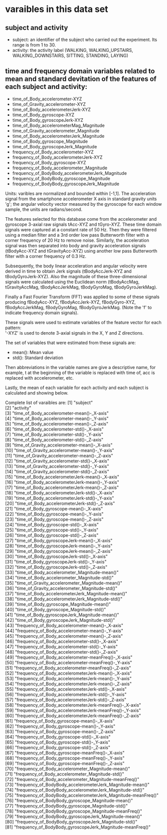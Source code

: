 # varaibles in this data set

## subject and activity
- subject: an identifier of the subject who carried out the experiment. Its range is from 1 to 30.
- activity: the activity label (WALKING, WALKING_UPSTAIRS, WALKING_DOWNSTAIRS, SITTING, STANDING, LAYING)

## time and frequency domain variables related to mean and standard devitation of the features of each subject and activity:
- time_of_Body_accelerometer-XYZ
- time_of_Gravity_accelerometer-XYZ
- time_of_Body_accelerometerJerk-XYZ
- time_of_Body_gyroscope-XYZ
- time_of_Body_gyroscopeJerk-XYZ
- time_of_Body_accelerometerMag_Magnitude
- time_of_Gravity_accelerometer_Magnitude
- time_of_Body_accelerometerJerk_Magnitude
- time_of_Body_gyroscope_Magnitude
- time_of_Body_gyroscopeJerk_Magnitude
- frequency_of_Body_accelerometer-XYZ
- frequency_of_Body_accelerometerJerk-XYZ
- frequency_of_Body_gyroscope-XYZ
- frequency_of_Body_accelerometer_Magnitude
- frequency_of_BodyBody_accelerometerJerk_Magnitude
- frequency_of_BodyBody_gyroscope_Magnitude
- frequency_of_BodyBody_gyroscopeJerk_Magnitude

Units: varibles are normalized and bounded within [-1,1]. The acceleration signal from the smartphone accelerometer 
X axis in standard gravity units 'g'; the angular velocity vector measured by the gyroscope for each window sample, 
the units are radians/second.

The features selected for this database come from the accelerometer and gyroscope 3-axial raw signals tAcc-XYZ and tGyro-XYZ. 
These time domain signals were captured at a constant rate of 50 Hz. 
Then they were filtered using a median filter and a 3rd order low pass Butterworth filter with a corner frequency of 
20 Hz to remove noise. Similarly, the acceleration signal was then separated into body and gravity acceleration signals 
(tBodyAcc-XYZ and tGravityAcc-XYZ) using another low pass Butterworth filter with a corner frequency of 0.3 Hz. 

Subsequently, the body linear acceleration and angular velocity were derived in time to obtain Jerk signals (tBodyAccJerk-XYZ 
and tBodyGyroJerk-XYZ). Also the magnitude of these three-dimensional signals were calculated using the Euclidean norm 
(tBodyAccMag, tGravityAccMag, tBodyAccJerkMag, tBodyGyroMag, tBodyGyroJerkMag). 

Finally a Fast Fourier Transform (FFT) was applied to some of these signals producing fBodyAcc-XYZ, fBodyAccJerk-XYZ, 
fBodyGyro-XYZ, fBodyAccJerkMag, fBodyGyroMag, fBodyGyroJerkMag. (Note the 'f' to indicate frequency domain signals). 

These signals were used to estimate variables of the feature vector for each pattern:  
'-XYZ' is used to denote 3-axial signals in the X, Y and Z directions.

The set of variables that were estimated from these signals are: 

- mean(): Mean value
- std(): Standard deviation

Then abbreviations in the variable names are give a descriptive name, for example, t at the beginning of the variable is replaced with time of, acc is replaced with accelerometer, etc.

Lastly, the mean of each variable for each activity and each subject is calculated and showing below.

Complete list of varaibles are:
 [1] "subject"                                                     
 [2] "activity"                                                    
 [3] "time_of_Body_accelerometer-mean()-_X-axis"                   
 [4] "time_of_Body_accelerometer-mean()-_Y-axis"                   
 [5] "time_of_Body_accelerometer-mean()-_Z-axis"                   
 [6] "time_of_Body_accelerometer-std()-_X-axis"                    
 [7] "time_of_Body_accelerometer-std()-_Y-axis"                    
 [8] "time_of_Body_accelerometer-std()-_Z-axis"                    
 [9] "time_of_Gravity_accelerometer-mean()-_X-axis"                
[10] "time_of_Gravity_accelerometer-mean()-_Y-axis"                
[11] "time_of_Gravity_accelerometer-mean()-_Z-axis"                
[12] "time_of_Gravity_accelerometer-std()-_X-axis"                 
[13] "time_of_Gravity_accelerometer-std()-_Y-axis"                 
[14] "time_of_Gravity_accelerometer-std()-_Z-axis"                 
[15] "time_of_Body_accelerometerJerk-mean()-_X-axis"               
[16] "time_of_Body_accelerometerJerk-mean()-_Y-axis"               
[17] "time_of_Body_accelerometerJerk-mean()-_Z-axis"               
[18] "time_of_Body_accelerometerJerk-std()-_X-axis"                
[19] "time_of_Body_accelerometerJerk-std()-_Y-axis"                
[20] "time_of_Body_accelerometerJerk-std()-_Z-axis"                
[21] "time_of_Body_gyroscope-mean()-_X-axis"                       
[22] "time_of_Body_gyroscope-mean()-_Y-axis"                       
[23] "time_of_Body_gyroscope-mean()-_Z-axis"                       
[24] "time_of_Body_gyroscope-std()-_X-axis"                        
[25] "time_of_Body_gyroscope-std()-_Y-axis"                        
[26] "time_of_Body_gyroscope-std()-_Z-axis"                        
[27] "time_of_Body_gyroscopeJerk-mean()-_X-axis"                   
[28] "time_of_Body_gyroscopeJerk-mean()-_Y-axis"                   
[29] "time_of_Body_gyroscopeJerk-mean()-_Z-axis"                   
[30] "time_of_Body_gyroscopeJerk-std()-_X-axis"                    
[31] "time_of_Body_gyroscopeJerk-std()-_Y-axis"                    
[32] "time_of_Body_gyroscopeJerk-std()-_Z-axis"                    
[33] "time_of_Body_accelerometer_Magnitude-mean()"                 
[34] "time_of_Body_accelerometer_Magnitude-std()"                  
[35] "time_of_Gravity_accelerometer_Magnitude-mean()"              
[36] "time_of_Gravity_accelerometer_Magnitude-std()"               
[37] "time_of_Body_accelerometerJerk_Magnitude-mean()"             
[38] "time_of_Body_accelerometerJerk_Magnitude-std()"              
[39] "time_of_Body_gyroscope_Magnitude-mean()"                     
[40] "time_of_Body_gyroscope_Magnitude-std()"                      
[41] "time_of_Body_gyroscopeJerk_Magnitude-mean()"                 
[42] "time_of_Body_gyroscopeJerk_Magnitude-std()"                  
[43] "frequency_of_Body_accelerometer-mean()-_X-axis"              
[44] "frequency_of_Body_accelerometer-mean()-_Y-axis"              
[45] "frequency_of_Body_accelerometer-mean()-_Z-axis"              
[46] "frequency_of_Body_accelerometer-std()-_X-axis"               
[47] "frequency_of_Body_accelerometer-std()-_Y-axis"               
[48] "frequency_of_Body_accelerometer-std()-_Z-axis"               
[49] "frequency_of_Body_accelerometer-meanFreq()-_X-axis"          
[50] "frequency_of_Body_accelerometer-meanFreq()-_Y-axis"          
[51] "frequency_of_Body_accelerometer-meanFreq()-_Z-axis"          
[52] "frequency_of_Body_accelerometerJerk-mean()-_X-axis"          
[53] "frequency_of_Body_accelerometerJerk-mean()-_Y-axis"          
[54] "frequency_of_Body_accelerometerJerk-mean()-_Z-axis"          
[55] "frequency_of_Body_accelerometerJerk-std()-_X-axis"           
[56] "frequency_of_Body_accelerometerJerk-std()-_Y-axis"           
[57] "frequency_of_Body_accelerometerJerk-std()-_Z-axis"           
[58] "frequency_of_Body_accelerometerJerk-meanFreq()-_X-axis"      
[59] "frequency_of_Body_accelerometerJerk-meanFreq()-_Y-axis"      
[60] "frequency_of_Body_accelerometerJerk-meanFreq()-_Z-axis"      
[61] "frequency_of_Body_gyroscope-mean()-_X-axis"                  
[62] "frequency_of_Body_gyroscope-mean()-_Y-axis"                  
[63] "frequency_of_Body_gyroscope-mean()-_Z-axis"                  
[64] "frequency_of_Body_gyroscope-std()-_X-axis"                   
[65] "frequency_of_Body_gyroscope-std()-_Y-axis"                   
[66] "frequency_of_Body_gyroscope-std()-_Z-axis"                   
[67] "frequency_of_Body_gyroscope-meanFreq()-_X-axis"              
[68] "frequency_of_Body_gyroscope-meanFreq()-_Y-axis"              
[69] "frequency_of_Body_gyroscope-meanFreq()-_Z-axis"              
[70] "frequency_of_Body_accelerometer_Magnitude-mean()"            
[71] "frequency_of_Body_accelerometer_Magnitude-std()"             
[72] "frequency_of_Body_accelerometer_Magnitude-meanFreq()"        
[73] "frequency_of_BodyBody_accelerometerJerk_Magnitude-mean()"    
[74] "frequency_of_BodyBody_accelerometerJerk_Magnitude-std()"     
[75] "frequency_of_BodyBody_accelerometerJerk_Magnitude-meanFreq()"
[76] "frequency_of_BodyBody_gyroscope_Magnitude-mean()"            
[77] "frequency_of_BodyBody_gyroscope_Magnitude-std()"             
[78] "frequency_of_BodyBody_gyroscope_Magnitude-meanFreq()"        
[79] "frequency_of_BodyBody_gyroscopeJerk_Magnitude-mean()"        
[80] "frequency_of_BodyBody_gyroscopeJerk_Magnitude-std()"         
[81] "frequency_of_BodyBody_gyroscopeJerk_Magnitude-meanFreq()" 

